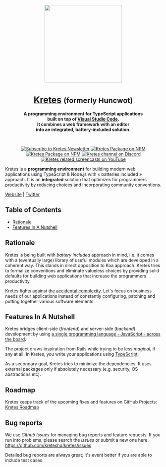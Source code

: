 <p align="center">
  <img width="250" src="/docs/huncwot-logo.svg">
</p>

<h1 align="center">
  <a href="https://kretes.dev">Kretes</a>
  <small>(formerly Huncwot)</small>
</h1>

<p align="center">
  <b>A programming environment for TypeScript applications <br />
  built on top of <a href="https://code.visualstudio.com/">Visual Studio Code</a>. <br/> 
  It combines a web framework with an editor <br /> 
  into an integrated, battery-included solution.</b>
</p>

<br>

<p align="center">
  <a href="https://landing.mailerlite.com/webforms/landing/a3k0m1"><img src="https://img.shields.io/badge/%20newsletter%20-%20subscribe%20-blue.svg?style=for-the-badge" alt="Subscribe to Kretes Newsletter"></a>
  <a href="https://www.npmjs.com/package/huncwot"><img src="https://img.shields.io/npm/v/huncwot.svg?style=for-the-badge" alt="Kretes Package on NPM"></a>
  <a href="https://www.npmjs.com/package/huncwot"><img src="https://img.shields.io/npm/dm/huncwot.svg?style=for-the-badge" alt="Kretes Package on NPM"></a>
  <a href="https://discord.gg/befPaNb"><img src="https://img.shields.io/badge/Discord-join%20chat-738bd7.svg?style=for-the-badge" alt="Kretes channel on Discord"></a>
  <a href="https://www.youtube.com/playlist?list=PLhXZp00uXBk72m_G7E2Bshzd7PDpaInE1"><img src="https://img.shields.io/badge/YouTube-Watch%20Screencasts-red?style=for-the-badge" alt="Kretes related screencasts on YouTube"></a>
</a>

Kretes is a **programming environment** for building modern web applications
using TypeScript & Node.js with « batteries included » approach. It is an **integrated** solution that optimizes for programmers productivity by reducing choices and incorporating community conventions.


[Website](https://kretes.dev) |
[Twitter](http://twitter.com/kreteshq)

## Table of Contents

* [Rationale](#rationale)
* [Features In A Nutshell](#features-in-a-nutshell)

## Rationale

Kretes is being built with *battery included* approach in mind, i.e. it comes
with a (eventually large) library of useful modules which are developed in a
coherent way. This stands in direct opposition to Koa approach. Kretes tries to formalize conventions and eliminate valueless choices by providing solid defaults for building web applications that increase the programmers productivity.

Kretes fights against [the accidental complexity](https://wiki.c2.com/?AccidentalComplexity). Let's focus on business needs of our applications instead of constantly configuring, patching and putting together various software elements.

## Features In A Nutshell

Kretes bridges client-side (*frontend*) and server-side (*backend*) development
by using [a single programming language - JavaScript - across the
board](https://cdb.reacttraining.com/universal-javascript-4761051b7ae9).

The project draws inspiration from Rails while trying to be less *magical*, if
any at all. In Kretes, you write your applications using
[TypeScript](https://www.typescriptlang.org/). 

As a secondary goal, Kretes tries to minimize the dependencies. It uses
external packages only if absolutely necessary (e.g. security, OS abstractions
etc).

## Roadmap

Kretes keeps track of the upcoming fixes and features on GitHub Projects:
[Kretes Roadmap](https://github.com/kreteshq/huncwot/projects/1)

## Bug reports

We use *Github Issues* for managing bug reports and feature requests. If you run
into problems, please search the *issues* or submit a new one here:
https://github.com/kreteshq/kretes/issues

Detailed bug reports are always great; it's event better if you are able to
include test cases.
